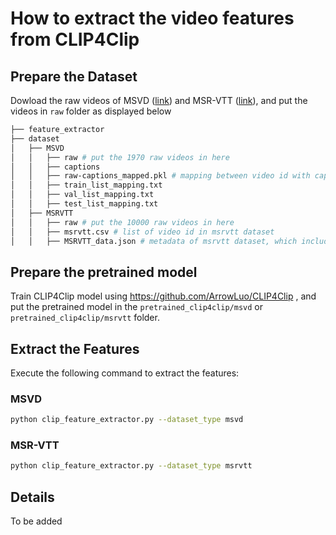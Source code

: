 # How to extract the video features from CLIP4Clip
## Prepare the Dataset
Dowload the raw videos of MSVD ([link](https://www.cs.utexas.edu/users/ml/clamp/videoDescription/)) and MSR-VTT ([link](https://github.com/VisionLearningGroup/caption-guided-saliency/issues/6)), and put the videos in `raw` folder as displayed below
```bash
├── feature_extractor
├── dataset
│   ├── MSVD
│   │   ├── raw # put the 1970 raw videos in here
│   │   ├── captions 
│   │   ├── raw-captions_mapped.pkl # mapping between video id with captions
│   │   ├── train_list_mapping.txt
│   │   ├── val_list_mapping.txt
│   │   ├── test_list_mapping.txt
│   ├── MSRVTT
│   │   ├── raw # put the 10000 raw videos in here
│   │   ├── msrvtt.csv # list of video id in msrvtt dataset
│   │   ├── MSRVTT_data.json # metadata of msrvtt dataset, which includes video url, video id, and caption
```
## Prepare the pretrained model
Train CLIP4Clip model using https://github.com/ArrowLuo/CLIP4Clip , and put the pretrained model in the `pretrained_clip4clip/msvd` or `pretrained_clip4clip/msrvtt` folder.

## Extract the Features
Execute the following command to extract the features:
### MSVD
```bash
python clip_feature_extractor.py --dataset_type msvd
```
### MSR-VTT
```bash
python clip_feature_extractor.py --dataset_type msrvtt
```

## Details
To be added

